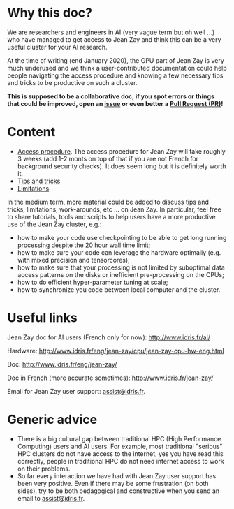 # Why this doc?

We are researchers and engineers in AI (very vague term but oh well ...) who
have managed to get access to Jean Zay and think this can be a very useful
cluster for your AI research.

At the time of writing (end January 2020), the GPU part of Jean Zay is very
much underused and we think a user-contributed documentation could help people
navigating the access procedure and knowing a few necessary tips and tricks to
be productive on such a cluster.

**This is supposed to be a collaborative doc, if you spot errors or things that
could be improved, open an
[issue](https://github.com/jean-zay-users/jean-zay-doc/issues/new) or even
better a [Pull Request (PR)](https://github.com/jean-zay-users/jean-zay-doc/compare)!**

# Content

- [Access procedure](./access-procedure.md). The access procedure for Jean Zay
  will take roughly 3 weeks (add 1-2 monts on top of that if you are not French
  for background security checks). It does seem long but it is definitely worth
  it.
- [Tips and tricks](./tips-and-tricks.md)
- [Limitations](./limitations.md)

In the medium term, more material could be added to discuss tips and tricks,
limitations, work-arounds, etc ... on Jean Zay. In particular, feel free to
share tutorials, tools and scripts to help users have a more productive use of
the Jean Zay cluster, e.g.:

- how to make your code use checkpointing to be able to get long running
  processing despite the 20 hour wall time limit;
- how to make sure your code can leverage the hardware optimally (e.g. with
  mixed precision and tensorcores);
- how to make sure that your processing is not limited by suboptimal data
  access patterns on the disks or inefficient pre-processing on the CPUs;
- how to do efficient hyper-parameter tuning at scale;
- how to synchronize you code between local computer and the cluster.

# Useful links

Jean Zay doc for AI users (French only for now): http://www.idris.fr/ai/

Hardware: http://www.idris.fr/eng/jean-zay/cpu/jean-zay-cpu-hw-eng.html

Doc: http://www.idris.fr/eng/jean-zay/

Doc in French (more accurate sometimes): http://www.idris.fr/jean-zay/

Email for Jean Zay user support: [assist@idris.fr](mailto:assist@idris.fr).

# Generic advice

- There is a big cultural gap between traditional HPC (High Performance
  Computing) users and AI users. For example, most traditional "serious" HPC
  clusters do not have access to the internet, yes you have read this
  correctly, people in traditional HPC do not need internet access to work on
  their problems.
- So far every interaction we have had with Jean Zay user support has been very
  positive. Even if there may be some frustration (on both sides), try to be
  both pedagogical and constructive when you send an email to
  [assist@idris.fr](mailto:assist@idris.fr).
